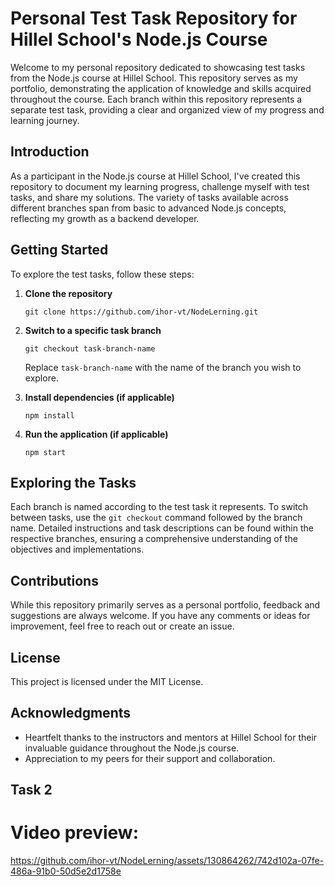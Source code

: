 # Personal Test Task Repository for Hillel School's Node.js Course

Welcome to my personal repository dedicated to showcasing test tasks from the Node.js course at Hillel School. This repository serves as my portfolio, demonstrating the application of knowledge and skills acquired throughout the course. Each branch within this repository represents a separate test task, providing a clear and organized view of my progress and learning journey.

## Introduction

As a participant in the Node.js course at Hillel School, I've created this repository to document my learning progress, challenge myself with test tasks, and share my solutions. The variety of tasks available across different branches span from basic to advanced Node.js concepts, reflecting my growth as a backend developer.

## Getting Started

To explore the test tasks, follow these steps:

1. **Clone the repository**

   ```
   git clone https://github.com/ihor-vt/NodeLerning.git
   ```

2. **Switch to a specific task branch**

   ```
   git checkout task-branch-name
   ```

   Replace `task-branch-name` with the name of the branch you wish to explore.

3. **Install dependencies (if applicable)**

   ```
   npm install
   ```

4. **Run the application (if applicable)**

   ```
   npm start
   ```

## Exploring the Tasks

Each branch is named according to the test task it represents. To switch between tasks, use the `git checkout` command followed by the branch name. Detailed instructions and task descriptions can be found within the respective branches, ensuring a comprehensive understanding of the objectives and implementations.

## Contributions

While this repository primarily serves as a personal portfolio, feedback and suggestions are always welcome. If you have any comments or ideas for improvement, feel free to reach out or create an issue.

## License

This project is licensed under the MIT License.

## Acknowledgments

- Heartfelt thanks to the instructors and mentors at Hillel School for their invaluable guidance throughout the Node.js course.
- Appreciation to my peers for their support and collaboration.

## Task 2
# Video preview:
https://github.com/ihor-vt/NodeLerning/assets/130864262/742d102a-07fe-486a-91b0-50d5e2d1758e


